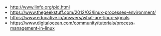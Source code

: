 - http://www.linfo.org/pid.html
- https://www.thegeekstuff.com/2012/03/linux-processes-environment/
- https://www.educative.io/answers/what-are-linux-signals
- https://www.digitalocean.com/community/tutorials/process-management-in-linux
